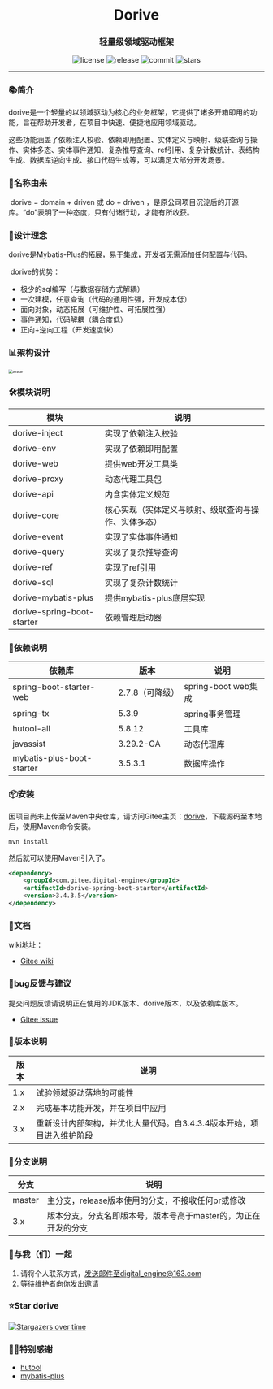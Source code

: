<h1 align="center">Dorive</h1>
<h3 align="center">轻量级领域驱动框架</h3>
<p align="center">
  <img src="https://img.shields.io/github/license/chentaoah/dorive" alt="license">
  <img src="https://img.shields.io/github/v/release/chentaoah/dorive?display_name=tag&include_prereleases" alt="release">
  <img src="https://img.shields.io/github/commit-activity/y/chentaoah/dorive" alt="commit">
  <img src="https://img.shields.io/github/stars/chentaoah/dorive?color=%231890FF&style=flat-square" alt="stars">
</p>
<hr/>

###  📚简介

​		dorive是一个轻量的以领域驱动为核心的业务框架，它提供了诸多开箱即用的功能，旨在帮助开发者，在项目中快速、便捷地应用领域驱动。

​		这些功能涵盖了依赖注入校验、依赖即用配置、实体定义与映射、级联查询与操作、实体多态、实体事件通知、复杂推导查询、ref引用、复杂计数统计、表结构生成、数据库逆向生成、接口代码生成等，可以满足大部分开发场景。

###  🎁名称由来

​		dorive = domain + driven 或 do + driven ，是原公司项目沉淀后的开源库。“do”表明了一种态度，只有付诸行动，才能有所收获。

###  🍺设计理念

​		dorive是Mybatis-Plus的拓展，易于集成，开发者无需添加任何配置与代码。

​		dorive的优势：

- 极少的sql编写（与数据存储方式解耦）
- 一次建模，任意查询（代码的通用性强，开发成本低）
- 面向对象，动态拓展（可维护性、可拓展性强）
- 事件通知，代码解耦（耦合度低）
- 正向+逆向工程（开发速度快）

### 📊架构设计

<img src="https://gitee.com/digital-engine/dorive/raw/master/doc/img/entity.png" alt="avatar" style="zoom: 50%;" />

###  🛠️模块说明

| 模块                       | 说明                                                 |
| -------------------------- | ---------------------------------------------------- |
| dorive-inject              | 实现了依赖注入校验                                   |
| dorive-env                 | 实现了依赖即用配置                                   |
| dorive-web                 | 提供web开发工具类                                    |
| dorive-proxy               | 动态代理工具包                                       |
| dorive-api                 | 内含实体定义规范                                     |
| dorive-core                | 核心实现（实体定义与映射、级联查询与操作、实体多态） |
| dorive-event               | 实现了实体事件通知                                   |
| dorive-query               | 实现了复杂推导查询                                   |
| dorive-ref                 | 实现了ref引用                                        |
| dorive-sql                 | 实现了复杂计数统计                                   |
| dorive-mybatis-plus        | 提供mybatis-plus底层实现                             |
| dorive-spring-boot-starter | 依赖管理启动器                                       |

### 🔗依赖说明

| 依赖库                    | 版本            | 说明                |
| ------------------------- | --------------- | ------------------- |
| spring-boot-starter-web   | 2.7.8（可降级） | spring-boot web集成 |
| spring-tx                 | 5.3.9           | spring事务管理      |
| hutool-all                | 5.8.12          | 工具库              |
| javassist                 | 3.29.2-GA       | 动态代理库          |
| mybatis-plus-boot-starter | 3.5.3.1         | 数据库操作          |

###  📦安装

因项目尚未上传至Maven中央仓库，请访问Gitee主页：[dorive](https://gitee.com/digital-engine/dorive/tree/master)，下载源码至本地后，使用Maven命令安装。

```shell
mvn install
```

然后就可以使用Maven引入了。

```xml
<dependency>
    <groupId>com.gitee.digital-engine</groupId>
    <artifactId>dorive-spring-boot-starter</artifactId>
    <version>3.4.3.5</version>
</dependency>
```

### 📝文档

wiki地址：

- [Gitee wiki](https://gitee.com/digital-engine/dorive/wikis/pages)

### 🐞bug反馈与建议

提交问题反馈请说明正在使用的JDK版本、dorive版本，以及依赖库版本。

- [Gitee issue](https://gitee.com/digital-engine/dorive/issues)

### 📘版本说明

| 版本 | 说明                                                         |
| ---- | ------------------------------------------------------------ |
| 1.x  | 试验领域驱动落地的可能性                                     |
| 2.x  | 完成基本功能开发，并在项目中应用                             |
| 3.x  | 重新设计内部架构，并优化大量代码。自3.4.3.4版本开始，项目进入维护阶段 |

### 🌿分支说明

| 分支   | 说明                                                         |
| ------ | ------------------------------------------------------------ |
| master | 主分支，release版本使用的分支，不接收任何pr或修改            |
| 3.x    | 版本分支，分支名即版本号，版本号高于master的，为正在开发的分支 |

### 🤝与我（们）一起

1. 请将个人联系方式，发送邮件至digital_engine@163.com
2. 等待维护者向你发出邀请

###  ⭐Star dorive

[![Stargazers over time](https://starchart.cc/chentaoah/dorive.svg?variant=adaptive)](https://starchart.cc/chentaoah/dorive)

### 🙏🏻特别感谢

- [hutool](https://gitee.com/dromara/hutool/tree/v5-master/)
- [mybatis-plus](https://gitee.com/baomidou/mybatis-plus/tree/master/)



